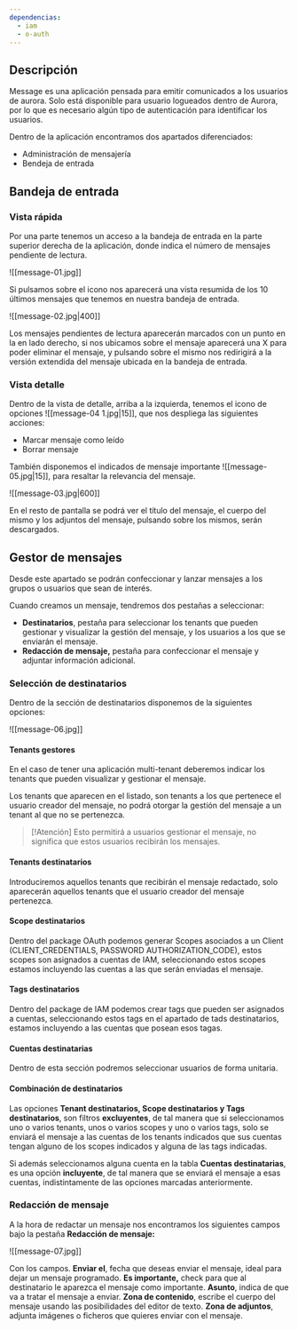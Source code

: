 ```yaml
---
dependencias:
  - iam
  - o-auth
---
```

## Descripción
Message es una aplicación pensada para emitir comunicados a los usuarios de aurora. 
Solo está disponible para usuario logueados dentro de Aurora, por lo que es necesario algún tipo de autenticación para identificar los usuarios.


Dentro de la aplicación encontramos dos apartados diferenciados:
- Administración de mensajería
- Bendeja de entrada

## Bandeja de entrada

### Vista rápida
Por una parte tenemos un acceso a la bandeja de entrada en la parte superior derecha de la aplicación, donde indica el número de mensajes pendiente de lectura.

![[message-01.jpg]]

Si pulsamos sobre el icono nos aparecerá una vista resumida de los 10 últimos mensajes que tenemos en nuestra bandeja de entrada.

![[message-02.jpg|400]]

Los mensajes pendientes de lectura aparecerán marcados con un punto en la en lado derecho, si nos ubicamos sobre el mensaje aparecerá una X para poder eliminar el mensaje, y pulsando sobre el mismo nos redirigirá a la versión extendida del mensaje ubicada en la bandeja de entrada.

### Vista detalle
Dentro de la vista de detalle, arriba a la izquierda, tenemos el icono de opciones ![[message-04 1.jpg|15]], que nos despliega las siguientes acciones:

- Marcar mensaje como leído
- Borrar mensaje

También disponemos el indicados de mensaje importante ![[message-05.jpg|15]], para resaltar la relevancia del mensaje.

![[message-03.jpg|600]]

En el resto de pantalla se podrá ver el título del mensaje, el cuerpo del mismo y los adjuntos del mensaje, pulsando sobre los mismos, serán descargados.

## Gestor de mensajes
Desde este apartado se podrán confeccionar y lanzar mensajes a los grupos o usuarios que sean de interés.

Cuando creamos un mensaje, tendremos dos pestañas a seleccionar:
- **Destinatarios**, pestaña para seleccionar los tenants que pueden gestionar y visualizar la gestión del mensaje, y los usuarios a los que se enviarán el mensaje.
- **Redacción de mensaje,** pestaña para confeccionar el mensaje y adjuntar información adicional.

### Selección de destinatarios
Dentro de la sección de destinatarios disponemos de la siguientes opciones:

![[message-06.jpg]]

#### Tenants gestores
En el caso de tener una aplicación multi-tenant deberemos indicar los tenants que pueden visualizar y gestionar el mensaje.

Los tenants que aparecen en el listado, son tenants a los que pertenece el usuario creador del mensaje, no podrá otorgar la gestión del mensaje a un tenant al que no se pertenezca.

> [!Atención]
> Esto permitirá a usuarios gestionar el mensaje, no significa que estos usuarios recibirán los mensajes.

#### Tenants destinatarios
Introduciremos aquellos tenants que recibirán el mensaje redactado, solo aparecerán aquellos tenants que el usuario creador del mensaje pertenezca.

#### Scope destinatarios
Dentro del package OAuth podemos generar Scopes asociados a un Client (CLIENT_CREDENTIALS, PASSWORD AUTHORIZATION_CODE), estos scopes son asignados a cuentas de IAM, seleccionando estos scopes estamos incluyendo las cuentas a las que serán enviadas el mensaje.

#### Tags destinatarios
Dentro del package de IAM podemos crear tags que pueden ser asignados a cuentas, seleccionando estos tags en el apartado de tads destinatarios, estamos incluyendo a las cuentas que posean esos tagas.

#### Cuentas destinatarias
Dentro de esta sección podremos seleccionar usuarios de forma unitaria.

#### Combinación de destinatarios
Las opciones **Tenant destinatarios, Scope destinatarios y Tags destinatarios**, son filtros **excluyentes**, de tal manera que si seleccionamos uno o varios tenants, unos o varios scopes y uno o varios tags, solo se enviará el mensaje a las cuentas de los tenants indicados que sus cuentas tengan alguno de los scopes indicados y alguna de las tags indicadas.

Si además seleccionamos alguna cuenta en la tabla **Cuentas destinatarias**, es una opción **incluyente**, de tal manera que se enviará el mensaje a esas cuentas, indistintamente de las opciones marcadas anteriormente.

### Redacción de mensaje
A la hora de redactar un mensaje nos encontramos los siguientes campos bajo la pestaña **Redacción de mensaje:**

![[message-07.jpg]]

Con los campos.
**Enviar el**, fecha que deseas enviar el mensaje, ideal para dejar un mensaje programado.
**Es importante,** check para que al destinatario le aparezca el mensaje como importante.
**Asunto**, indica de que va a tratar el mensaje a enviar.
**Zona de contenido**, escribe el cuerpo del mensaje usando las posibilidades del editor de texto.
**Zona de adjuntos**, adjunta imágenes o ficheros que quieres enviar con el mensaje.
